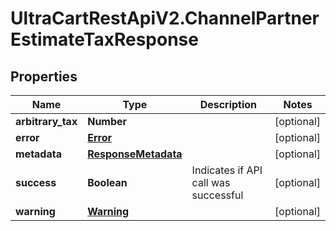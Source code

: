 # UltraCartRestApiV2.ChannelPartnerEstimateTaxResponse

## Properties

Name | Type | Description | Notes
------------ | ------------- | ------------- | -------------
**arbitrary_tax** | **Number** |  | [optional] 
**error** | [**Error**](Error.md) |  | [optional] 
**metadata** | [**ResponseMetadata**](ResponseMetadata.md) |  | [optional] 
**success** | **Boolean** | Indicates if API call was successful | [optional] 
**warning** | [**Warning**](Warning.md) |  | [optional] 


